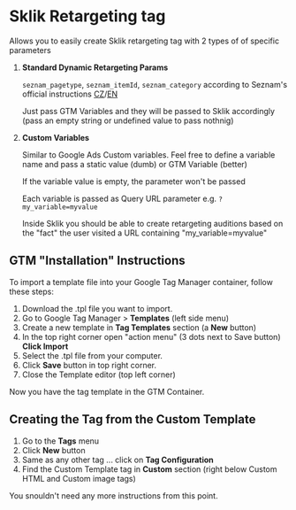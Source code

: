 # Sklik Retargeting tag

Allows you to easily create Sklik retargeting tag with 2 types of of specific parameters

1. **Standard Dynamic Retargeting Params**

   `seznam_pagetype`, `seznam_itemId`, `seznam_category` according to Seznam's official instructions [CZ](https://napoveda.sklik.cz/typy-cileni/dynamicky-retargeting/pokrocile-nastaveni-rtg-kodu/)/[EN](https://napoveda.sklik.cz/en/dynamic-retargeting/)

   Just pass GTM Variables and they will be passed to Sklik accordingly (pass an empty string or undefined value to pass nothnig)

2. **Custom Variables**

   Similar to Google Ads Custom variables. Feel free to define a variable name and pass a static value (dumb) or GTM Variable (better) 

   If the variable value is empty, the parameter won't be passed

   Each variable is passed as Query URL parameter e.g. `?my_variable=myvalue`

   Inside Sklik you should be able to create retargeting auditions based on the "fact" the user visited a URL containing 
"my_variable=myvalue"

## GTM "Installation" Instructions

To import a template file into your Google Tag Manager container, follow these steps:

1. Download the .tpl file you want to import.
1. Go to Google Tag Manager > **Templates** (left side menu)
1. Create a new template in **Tag Templates** section (a **New** button)
1. In the top right corner open "action menu" (3 dots next to Save button) **Click Import**
1. Select the .tpl file from your computer.
1. Click **Save** button in top right corner.
1. Close the Template editor (top left corner)

Now you have the tag template in the GTM Container.

## Creating the Tag from the Custom Template

1. Go to the **Tags** menu
1. Click **New** button
1. Same as any other tag ... click on **Tag Configuration** 
1. Find the Custom Template tag in **Custom** section (right below Custom HTML and Custom image tags)

You snouldn't need any more instructions from this point.
